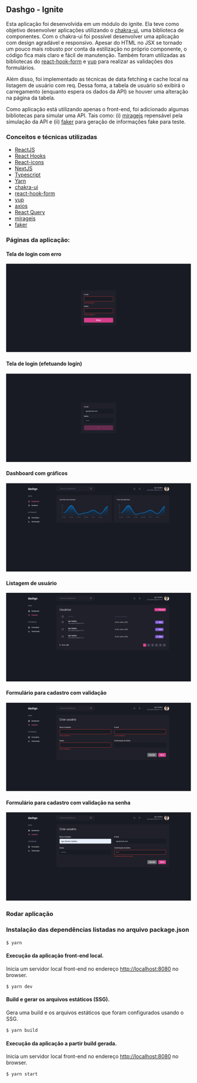 ## Dashgo - Ignite
Esta aplicação foi desenvolvida em um módulo do ignite. Ela teve como objetivo desenvolver aplicações utilizando o [chakra-ui](https://chakra-ui.com), uma biblioteca de componentes. Com o chakra-ui foi possível desenvolver uma aplicação com design agradável e responsivo. Apesar do HTML no JSX se tornado um pouco mais robusto por conta da estilização no próprio componente, o código fica mais claro e fácil de manutenção. Também foram utilizadas as bibliotecas do [react-hook-form](https://react-hook-form.com) e [yup](https://github.com/jquense/yup) para realizar as validações dos formulários.

Além disso, foi implementado as técnicas de data fetching e cache local na listagem de usuário com req. Dessa foma, a tabela de usuário só exibirá o carregamento (enquanto espera os dados da API) se houver uma alteração na página da tabela.

Como aplicação está utilizando apenas o front-end, foi adicionado algumas bibliotecas para simular uma API. Tais como: (i) [miragejs](https://miragejs.com) repensável pela simulação da API e (ii) [faker](https://fakerjs.dev) para geração de informações fake para teste.

### Conceitos e técnicas utilizadas

- [ReactJS](https://pt-br.reactjs.org)
- [React Hooks](https://pt-br.reactjs.org/docs/hooks-intro.html)
- [React-icons](https://react-icons.github.io/react-icons/)
- [NextJS](https://nextjs.org/)
- [Typescript](https://www.typescriptlang.org)
- [Yarn](https://classic.yarnpkg.com/en/)
- [chakra-ui](https://chakra-ui.com)
- [react-hook-form](https://react-hook-form.com)
- [yup](https://github.com/)
- [axios](https://axios-http.com)
- [React Query](https://tanstack.com/query/v4/docs/overview)
- [miragejs](https://miragejs.com)
- [faker](https://fakerjs.dev)

### Páginas da aplicação:
#### Tela de login com erro
![Screenshot](/imgs/login-error.png)

#### Tela de login (efetuando login)
![Screenshot](/imgs/login.png)

#### Dashboard com gráficos
![Screenshot](/imgs/dashboard.png)

#### Listagem de usuário
![Screenshot](/imgs/user-list.png)

#### Formulário para cadastro com validação
![Screenshot](/imgs/user-form-error.png)

#### Formulário para cadastro com validação na senha
![Screenshot](/imgs/user-error-password.png)

### Rodar aplicação

### Instalação das dependências listadas no arquivo package.json

```console
$ yarn
```

#### Execução da aplicação front-end local.

Inicia um servidor local front-end no endereço [http://localhost:8080](http://localhost:8080) no browser.
```console
$ yarn dev
```

#### Build e gerar os arquivos estáticos (SSG).

Gera uma build e os arquivos estáticos que foram configurados usando o SSG.

```console
$ yarn build
```

#### Execução da aplicação a partir build gerada.

Inicia um servidor local front-end no endereço [http://localhost:8080](http://localhost:8080) no browser.
```console
$ yarn start
```
